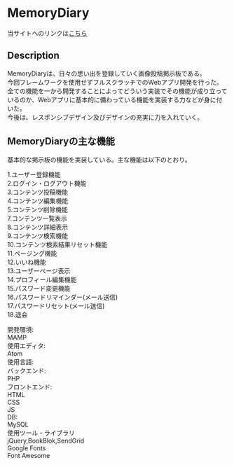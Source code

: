# MemoryDiary  
  
当サイトへのリンクは[こちら](https://memorydiary.herokuapp.com)  
  
## Description  
MemoryDiaryは、日々の思い出を登録していく画像投稿掲示板である。  
今回フレームワークを使用せずフルスクラッチでのWebアプリ開発を行った。  
全ての機能を一から開発することによってどういう実装でその機能が成り立っているのか、Webアプリに基本的に備わっている機能を実装する力などが身に付いた。  
今後は、レスポンシブデザイン及びデザインの充実に力を入れていく。  
  
## MemoryDiaryの主な機能  
基本的な掲示板の機能を実装している。主な機能は以下のとおり。
  
1.ユーザー登録機能  
2.ログイン・ログアウト機能  
3.コンテンツ投稿機能  
4.コンテンツ編集機能  
5.コンテンツ削除機能  
7.コンテンツ一覧表示  
8.コンテンツ詳細表示  
9.コンテンツ検索機能  
10.コンテンツ検索結果リセット機能  
11.ページング機能  
12.いいね機能  
13.ユーザーページ表示  
14.プロフィール編集機能  
15.パスワード変更機能  
16.パスワードリマインダー(メール送信)  
17.パスワードリセット(メール送信)  
18.退会  
  
開発環境:  
MAMP  
使用エディタ:  
Atom  
使用言語:  
バックエンド:  
PHP  
フロントエンド:  
HTML  
CSS  
JS  
DB:  
MySQL  
使用ツール・ライブラリ  
jQuery,BookBlok,SendGrid  
Google Fonts  
Font Awesome  
